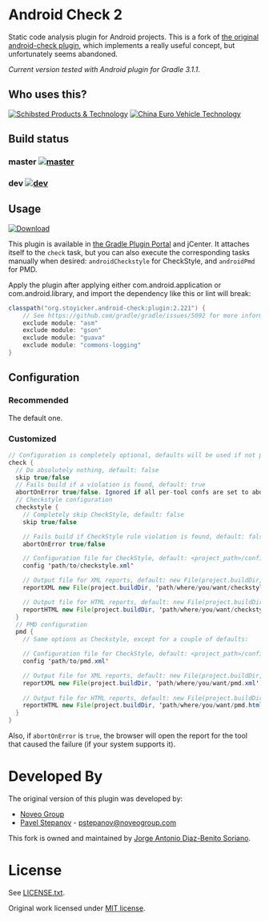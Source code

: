 Android Check 2
===============

Static code analysis plugin for Android projects.
This is a fork of [the original android-check plugin][1], which implements a really useful concept, but unfortunately seems abandoned.

*Current version tested with Android plugin for Gradle 3.1.1*.

Who uses this?
------------
[![Schibsted Products & Technology](https://i.imgur.com/YwLGGgJ.png)](http://www.schibsted.com/en/About-Schibsted/Schibsted-Products-and-Technology/)
[![China Euro Vehicle Technology](https://i.imgur.com/8OxYcwv.png)](http://www.cevt.se/)


Build status
------------

### master [![master](https://travis-ci.org/stoyicker/android-check-2.svg?branch=master)](https://travis-ci.org/stoyicker/android-check-2)
### dev [![dev](https://travis-ci.org/stoyicker/android-check-2.svg?branch=dev)](https://travis-ci.org/stoyicker/android-check-2)

Usage
-----

[ ![Download](https://api.bintray.com/packages/stoyicker-org/android-check-2/org.stoyicker.android-check/images/download.svg) ](https://bintray.com/stoyicker-org/android-check-2/org.stoyicker.android-check/_latestVersion)

This plugin is available in [the Gradle Plugin Portal](https://plugins.gradle.org/plugin/org.stoyicker.android-check) and jCenter. It attaches itself to the `check` task, but you can also execute the corresponding tasks manually when desired: `androidCheckstyle` for CheckStyle, and `androidPmd` for PMD.

Apply the plugin after applying either com.android.application or com.android.library, and import the dependency like this or lint will break:

```java
classpath("org.stoyicker.android-check:plugin:2.221") {
    // See https://github.com/gradle/gradle/issues/5092 for more information
    exclude module: "asm"
    exclude module: "gson"
    exclude module: "guava"
    exclude module: "commons-logging"
}
``` 

Configuration
-------------

### Recommended

The default one.

### Customized

```java
// Configuration is completely optional, defaults will be used if not present
check {
  // Do absolutely nothing, default: false
  skip true/false
  // Fails build if a violation is found, default: true
  abortOnError true/false. Ignored if all per-tool confs are set to abortOnError false (see below)
  // Checkstyle configuration
  checkstyle {
    // Completely skip CheckStyle, default: false
    skip true/false

    // Fails build if CheckStyle rule violation is found, default: false
    abortOnError true/false

    // Configuration file for CheckStyle, default: <project_path>/config/checkstyle.xml, if non-existent then <project_path>/<module_path>/config/checkstyle.xml, if non-existent then plugin/src/main/resources/checkstyle/conf-default.xml
    config 'path/to/checkstyle.xml'

    // Output file for XML reports, default: new File(project.buildDir, 'outputs/checkstyle/checkstyle.xml')
    reportXML new File(project.buildDir, 'path/where/you/want/checkstyle.xml')

    // Output file for HTML reports, default: new File(project.buildDir, 'outputs/checkstyle/checkstyle.html')
    reportHTML new File(project.buildDir, 'path/where/you/want/checkstyle.html')
  }
  // PMD configuration
  pmd {
    // Same options as Checkstyle, except for a couple of defaults:

    // Configuration file for CheckStyle, default: <project_path>/config/pmd.xml, if non-existent then <project_path>/<module_path>/config/pmd.xml, if non-existent then plugin/src/main/resources/pmd/conf-default.xml
    config 'path/to/pmd.xml'

    // Output file for XML reports, default: new File(project.buildDir, 'outputs/pmd/pmd.xml')
    reportXML new File(project.buildDir, 'path/where/you/want/pmd.xml')
    
    // Output file for HTML reports, default: new File(project.buildDir, 'outputs/pmd/pmd.html')
    reportHTML new File(project.buildDir, 'path/where/you/want/pmd.html')
  }
}
```

Also, if `abortOnError` is `true`, the browser will open the report for the tool that caused the failure (if your system supports it).

Developed By
============

The original version of this plugin was developed by:

  - [Noveo Group][2]
  - [Pavel Stepanov](https://github.com/stefan-nsk) - <pstepanov@noveogroup.com>

This fork is owned and maintained by [Jorge Antonio Diaz-Benito Soriano](https://www.linkedin.com/in/jorgediazbenitosoriano).

License
=======

See [LICENSE.txt](LICENSE.txt).

Original work licensed under [MIT license](https://github.com/noveogroup/android-check/blob/master/LICENSE.txt).

[1]: https://github.com/noveogroup/android-check
[2]: http://noveogroup.com/
